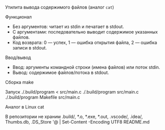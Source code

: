 Утилита вывода содержимого файлов (аналог `cat`)

Функционал
- Без аргументов: читает из stdin и печатает в stdout.
- С аргументами: последовательно выводит содержимое указанных файлов.
- Код возврата: 0 — успех, 1 — ошибка открытия файла, 2 — ошибка записи в stdout.

Ввод/вывод
- Ввод: аргументы командной строки (имена файлов) или поток stdin.
- Вывод: содержимое файлов/потока в stdout.

Сборка
make

Запуск 
./.build/program < src/main.c
./.build/program src/main.c
./.build/program Makefile src/main.c

Аналог в Linux
cat

В репозитории не храним
.build/, *.o, *.exe, *.out, .vscode/, .idea/, Thumbs.db, .DS_Store
'@ | Set-Content -Encoding UTF8 README.md